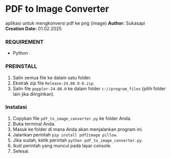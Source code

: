 # PDF to Image Converter
aplikasi untuk mengkonversi pdf ke png (image)
**Author:** Sukasapi  
**Creation Date:** 01.02.2025

### REQUIREMENT
- Python

### PREINSTALL
1. Salin semua file ke dalam satu folder.
2. Ekstrak zip file `Release-24.08.0-0.zip`.
3. Salin file `poppler-24.08.0` ke dalam folder `c://program_files` (pilih folder lain jika diinginkan).

### Instalasi
1. Copykan file `pdf_to_image_converter.py` ke folder Anda.
2. Buka terminal Anda.
3. Masuk ke folder di mana Anda akan menjalankan program ini.
4. Jalankan perintah `pip install pdf2image pillow`.
5. Jika sudah, ketik perintah `python pdf_to_image_converter.py`.
6. Ikuti perintah yang muncul pada layar console.
7. Selesai.
